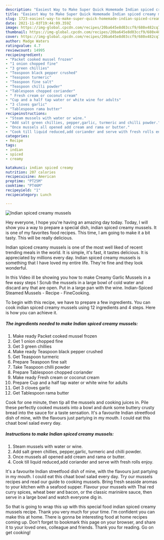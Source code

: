 ```yaml
---
description: "Easiest Way to Make Super Quick Homemade Indian spiced creamy mussels"
title: "Easiest Way to Make Super Quick Homemade Indian spiced creamy mussels"
slug: 1723-easiest-way-to-make-super-quick-homemade-indian-spiced-creamy-mussels
date: 2021-11-03T19:44:09.359Z
image: https://img-global.cpcdn.com/recipes/20ba645e8d03ccf9/680x482cq70/indian-spiced-creamy-mussels-recipe-main-photo.jpg
thumbnail: https://img-global.cpcdn.com/recipes/20ba645e8d03ccf9/680x482cq70/indian-spiced-creamy-mussels-recipe-main-photo.jpg
cover: https://img-global.cpcdn.com/recipes/20ba645e8d03ccf9/680x482cq70/indian-spiced-creamy-mussels-recipe-main-photo.jpg
author: Madge Waters
ratingvalue: 4.7
reviewcount: 14995
recipeingredient:
- "Packet cooked mussel frozen"
- "1 onion chopped fine"
- "3 green chillies"
- "Teaspoon black pepper crushed"
- "Teaspoon turmeric"
- "Teaspoon fine salt"
- "Teaspoon chilli powder"
- "Tablespoon chopped coriander"
- " Fresh cream or coconut cream"
- "Cup and a half tap water or white wine for adults"
- "3 cloves garlic"
- "Tablespoon rama butter"
recipeinstructions:
- "Steam mussels with water or wine."
- "Add salt green chillies, pepper,garlic, turmeric and chilli powder."
- "Once mussels all opened add cream and rama or butter."
- "Cook till liquid reduced,add coriander and serve with fresh rolls enjoy."
categories:
- Recipe
tags:
- indian
- spiced
- creamy

katakunci: indian spiced creamy 
nutrition: 207 calories
recipecuisine: American
preptime: "PT25M"
cooktime: "PT46M"
recipeyield: "1"
recipecategory: Lunch

---
```



![Indian spiced creamy mussels](https://img-global.cpcdn.com/recipes/20ba645e8d03ccf9/680x482cq70/indian-spiced-creamy-mussels-recipe-main-photo.jpg)

Hey everyone, I hope you're having an amazing day today. Today, I will show you a way to prepare a special dish, indian spiced creamy mussels. It is one of my favorites food recipes. This time, I am going to make it a bit tasty. This will be really delicious.

Indian spiced creamy mussels is one of the most well liked of recent trending meals in the world. It is simple, it's fast, it tastes delicious. It is appreciated by millions every day. Indian spiced creamy mussels is something that I have loved my entire life. They're fine and they look wonderful.

In this Video ill be showing you how to make Creamy Garlic Mussels in a few easy steps ! Scrub the mussels in a large bowl of cold water and discard any that are open. Put in a large pan with the wine. Indian-Spiced Steamed Mussels - Recipe - FineCooking.


To begin with this recipe, we have to prepare a few ingredients. You can cook indian spiced creamy mussels using 12 ingredients and 4 steps. Here is how you can achieve it.

<!--inarticleads1-->

##### The ingredients needed to make Indian spiced creamy mussels:

1. Make ready Packet cooked mussel frozen
1. Get 1 onion chopped fine
1. Get 3 green chillies
1. Make ready Teaspoon black pepper crushed
1. Get Teaspoon turmeric
1. Prepare Teaspoon fine salt
1. Take Teaspoon chilli powder
1. Prepare Tablespoon chopped coriander
1. Make ready  Fresh cream or coconut cream
1. Prepare Cup and a half tap water or white wine for adults
1. Get 3 cloves garlic
1. Get Tablespoon rama butter


Cook for one minute, then tip all the mussels and cooking juices in. Pile these perfectly cooked mussels into a bowl and dunk some buttery crusty bread into the sauce for a taste sensation. It&#39;s a favourite Indian streetfood dish of mine, with the flavours just partying in my mouth. I could eat this chaat bowl salad every day. 

<!--inarticleads2-->

##### Instructions to make Indian spiced creamy mussels:

1. Steam mussels with water or wine.
1. Add salt green chillies, pepper,garlic, turmeric and chilli powder.
1. Once mussels all opened add cream and rama or butter.
1. Cook till liquid reduced,add coriander and serve with fresh rolls enjoy.


It&#39;s a favourite Indian streetfood dish of mine, with the flavours just partying in my mouth. I could eat this chaat bowl salad every day. Try our mussels recipes and read our guide to cooking mussels. Bring fresh seaside aromas to your kitchen with a seafood supper. Flavour your mussels with Thai red curry spices, wheat beer and bacon, or the classic marinière sauce, then serve in a large bowl and watch everyone dig in. 

So that is going to wrap this up with this special food indian spiced creamy mussels recipe. Thank you very much for your time. I'm confident you can make this at home. There is gonna be interesting food at home recipes coming up. Don't forget to bookmark this page on your browser, and share it to your loved ones, colleague and friends. Thank you for reading. Go on get cooking!
